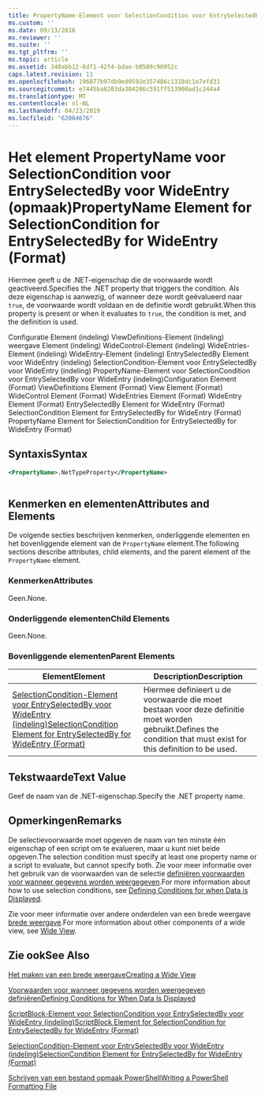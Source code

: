 ```yaml
---
title: PropertyName-Element voor SelectionCondition voor EntrySelectedBy voor WideEntry (indeling) | Microsoft Docs
ms.custom: ''
ms.date: 09/13/2016
ms.reviewer: ''
ms.suite: ''
ms.tgt_pltfrm: ''
ms.topic: article
ms.assetid: 340abb12-6df1-42f4-bdae-b0509c90952c
caps.latest.revision: 11
ms.openlocfilehash: 196877b97db9ed0592e357486c1318dc1e7efd31
ms.sourcegitcommit: e7445ba8203da304286c591ff513900ad1c244a4
ms.translationtype: MT
ms.contentlocale: nl-NL
ms.lasthandoff: 04/23/2019
ms.locfileid: "62064676"
---
```

# <a name="propertyname-element-for-selectioncondition-for-entryselectedby-for-wideentry-format"></a><span data-ttu-id="b2de2-102">Het element PropertyName voor SelectionCondition voor EntrySelectedBy voor WideEntry (opmaak)</span><span class="sxs-lookup"><span data-stu-id="b2de2-102">PropertyName Element for SelectionCondition for EntrySelectedBy for WideEntry (Format)</span></span>

<span data-ttu-id="b2de2-103">Hiermee geeft u de .NET-eigenschap die de voorwaarde wordt geactiveerd.</span><span class="sxs-lookup"><span data-stu-id="b2de2-103">Specifies the .NET property that triggers the condition.</span></span> <span data-ttu-id="b2de2-104">Als deze eigenschap is aanwezig, of wanneer deze wordt geëvalueerd naar `true`, de voorwaarde wordt voldaan en de definitie wordt gebruikt.</span><span class="sxs-lookup"><span data-stu-id="b2de2-104">When this property is present or when it evaluates to `true`, the condition is met, and the definition is used.</span></span>

<span data-ttu-id="b2de2-105">Configuratie Element (indeling) ViewDefinitions-Element (indeling) weergave Element (indeling) WideControl-Element (indeling) WideEntries-Element (indeling) WideEntry-Element (indeling) EntrySelectedBy Element voor WideEntry (indeling) SelectionCondition-Element voor EntrySelectedBy voor WideEntry (indeling) PropertyName-Element voor SelectionCondition voor EntrySelectedBy voor WideEntry (indeling)</span><span class="sxs-lookup"><span data-stu-id="b2de2-105">Configuration Element (Format) ViewDefinitions Element (Format) View Element (Format) WideControl Element (Format) WideEntries Element (Format) WideEntry Element (Format) EntrySelectedBy Element for WideEntry (Format) SelectionCondition Element for EntrySelectedBy for WideEntry (Format) PropertyName Element for SelectionCondition for EntrySelectedBy for WideEntry (Format)</span></span>

## <a name="syntax"></a><span data-ttu-id="b2de2-106">Syntaxis</span><span class="sxs-lookup"><span data-stu-id="b2de2-106">Syntax</span></span>

```xml
<PropertyName>.NetTypeProperty</PropertyName>
```

```csharp

```

## <a name="attributes-and-elements"></a><span data-ttu-id="b2de2-107">Kenmerken en elementen</span><span class="sxs-lookup"><span data-stu-id="b2de2-107">Attributes and Elements</span></span>

<span data-ttu-id="b2de2-108">De volgende secties beschrijven kenmerken, onderliggende elementen en het bovenliggende element van de `PropertyName` element.</span><span class="sxs-lookup"><span data-stu-id="b2de2-108">The following sections describe attributes, child elements, and the parent element of the `PropertyName` element.</span></span>

### <a name="attributes"></a><span data-ttu-id="b2de2-109">Kenmerken</span><span class="sxs-lookup"><span data-stu-id="b2de2-109">Attributes</span></span>

<span data-ttu-id="b2de2-110">Geen.</span><span class="sxs-lookup"><span data-stu-id="b2de2-110">None.</span></span>

### <a name="child-elements"></a><span data-ttu-id="b2de2-111">Onderliggende elementen</span><span class="sxs-lookup"><span data-stu-id="b2de2-111">Child Elements</span></span>

<span data-ttu-id="b2de2-112">Geen.</span><span class="sxs-lookup"><span data-stu-id="b2de2-112">None.</span></span>

### <a name="parent-elements"></a><span data-ttu-id="b2de2-113">Bovenliggende elementen</span><span class="sxs-lookup"><span data-stu-id="b2de2-113">Parent Elements</span></span>

|<span data-ttu-id="b2de2-114">Element</span><span class="sxs-lookup"><span data-stu-id="b2de2-114">Element</span></span>|<span data-ttu-id="b2de2-115">Description</span><span class="sxs-lookup"><span data-stu-id="b2de2-115">Description</span></span>|
|-------------|-----------------|
|[<span data-ttu-id="b2de2-116">SelectionCondition-Element voor EntrySelectedBy voor WideEntry (indeling)</span><span class="sxs-lookup"><span data-stu-id="b2de2-116">SelectionCondition Element for EntrySelectedBy for WideEntry (Format)</span></span>](./selectioncondition-element-for-entryselectedby-for-widecontrol-format.md)|<span data-ttu-id="b2de2-117">Hiermee definieert u de voorwaarde die moet bestaan voor deze definitie moet worden gebruikt.</span><span class="sxs-lookup"><span data-stu-id="b2de2-117">Defines the condition that must exist for this definition to be used.</span></span>|

## <a name="text-value"></a><span data-ttu-id="b2de2-118">Tekstwaarde</span><span class="sxs-lookup"><span data-stu-id="b2de2-118">Text Value</span></span>

<span data-ttu-id="b2de2-119">Geef de naam van de .NET-eigenschap.</span><span class="sxs-lookup"><span data-stu-id="b2de2-119">Specify the .NET property name.</span></span>

## <a name="remarks"></a><span data-ttu-id="b2de2-120">Opmerkingen</span><span class="sxs-lookup"><span data-stu-id="b2de2-120">Remarks</span></span>

<span data-ttu-id="b2de2-121">De selectievoorwaarde moet opgeven de naam van ten minste één eigenschap of een script om te evalueren, maar u kunt niet beide opgeven.</span><span class="sxs-lookup"><span data-stu-id="b2de2-121">The selection condition must specify at least one property name or a script to evaluate, but cannot specify both.</span></span> <span data-ttu-id="b2de2-122">Zie voor meer informatie over het gebruik van de voorwaarden van de selectie [definiëren voorwaarden voor wanneer gegevens worden weergegeven](./defining-conditions-for-displaying-data.md).</span><span class="sxs-lookup"><span data-stu-id="b2de2-122">For more information about how to use selection conditions, see [Defining Conditions for when Data is Displayed](./defining-conditions-for-displaying-data.md).</span></span>

<span data-ttu-id="b2de2-123">Zie voor meer informatie over andere onderdelen van een brede weergave [brede weergave](./creating-a-wide-view.md).</span><span class="sxs-lookup"><span data-stu-id="b2de2-123">For more information about other components of a wide view, see [Wide View](./creating-a-wide-view.md).</span></span>

## <a name="see-also"></a><span data-ttu-id="b2de2-124">Zie ook</span><span class="sxs-lookup"><span data-stu-id="b2de2-124">See Also</span></span>

[<span data-ttu-id="b2de2-125">Het maken van een brede weergave</span><span class="sxs-lookup"><span data-stu-id="b2de2-125">Creating a Wide View</span></span>](./creating-a-wide-view.md)

[<span data-ttu-id="b2de2-126">Voorwaarden voor wanneer gegevens worden weergegeven definiëren</span><span class="sxs-lookup"><span data-stu-id="b2de2-126">Defining Conditions for When Data Is Displayed</span></span>](./defining-conditions-for-displaying-data.md)

[<span data-ttu-id="b2de2-127">ScriptBlock-Element voor SelectionCondition voor EntrySelectedBy voor WideEntry (indeling)</span><span class="sxs-lookup"><span data-stu-id="b2de2-127">ScriptBlock Element for SelectionCondition for EntrySelectedBy for WideEntry (Format)</span></span>](./scriptblock-element-for-selectioncondition-for-entryselectedby-for-widecontrol-format.md)

[<span data-ttu-id="b2de2-128">SelectionCondition-Element voor EntrySelectedBy voor WideEntry (indeling)</span><span class="sxs-lookup"><span data-stu-id="b2de2-128">SelectionCondition Element for EntrySelectedBy for WideEntry (Format)</span></span>](./selectioncondition-element-for-entryselectedby-for-widecontrol-format.md)

[<span data-ttu-id="b2de2-129">Schrijven van een bestand opmaak PowerShell</span><span class="sxs-lookup"><span data-stu-id="b2de2-129">Writing a PowerShell Formatting File</span></span>](./writing-a-powershell-formatting-file.md)
